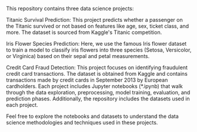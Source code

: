 This repository contains three data science projects:

Titanic Survival Prediction: This project predicts whether a passenger on the Titanic survived or not based on features like age, sex, ticket class, and more. The dataset is sourced from Kaggle's Titanic competition.

Iris Flower Species Prediction: Here, we use the famous Iris flower dataset to train a model to classify iris flowers into three species (Setosa, Versicolor, or Virginica) based on their sepal and petal measurements.

Credit Card Fraud Detection: This project focuses on identifying fraudulent credit card transactions. The dataset is obtained from Kaggle and contains transactions made by credit cards in September 2013 by European cardholders.
Each project includes Jupyter notebooks (*.ipynb) that walk through the data exploration, preprocessing, model training, evaluation, and prediction phases. Additionally, the repository includes the datasets used in each project.

Feel free to explore the notebooks and datasets to understand the data science methodologies and techniques used in these projects.

